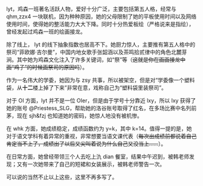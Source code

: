 lyt，鸡森一班著名活跃人物，爱好十分广泛，主要包括第五人格，经常与 qhm,zzx4 一块联机，因为种种原因，她的父母限制了她的平板使用时间以及网络使用时间，使得她的整活能力大大下降。同时十分热爱板绘（严格说来是指绘），曾经发起过鸡森一班的绘画接龙。

除了线上， lyt 的线下抽象指数也居高不下。她厨力惊人，主要推有第五人格中的祭司“菲欧娜·吉尔曼”，中国内地女歌手张韶涵以及茶鸣拾贰律中的角色北麓芽涧。其中她为鸡森文化注入了许多关键词，如“祭”等（~~这就是你在画画接龙中画“鸡子”的时候画祭司的原因吗~~）。

作为一名伟大的学委，她因为与 zsy 共事，所以被架空，但是对“学委像一个塑料袋，从**十二**楼上掉了下来”非常在意，戏称自己为“塑料袋里装祭司”。

对于 OI 方面，lyt 并不是一位 OIer，但是由于学号十分靠近 lxy，所以 lxy 获得了她的账号 @Priestess_SLG，帮助她的洛谷账号取得了红名，在多场比赛中名列前茅，现在 sjh&fzj 也知道她的密码，她惊人地没有被机惨。

在 whk 方面，她成绩稳定，成绩函数约为 y=k，其中 k=14。值得一提的是，她对于语文学科有着异常的重视，非常想要当语文课代表（~~每次出成绩前都说着自己肯定当不上了，成绩出了以后又尖叫着说为什么自己又没当上……~~）。

在日常方面，她曾经带领三个人去吃上氿 dian 餐室，结果中午迟到，被韩老师发现；又有一次她带来了自己的短裙和女装展示，被韩老师警告一次。

可以说的当然不止以上这些，这里不再多写了。
